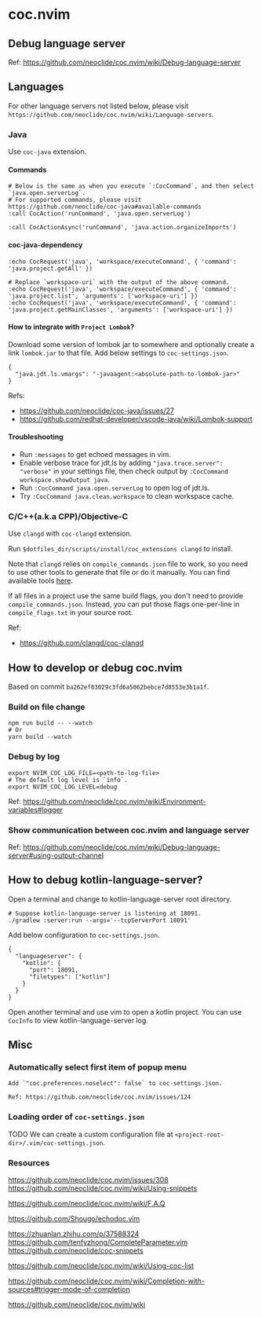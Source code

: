 # coc.nvim

## Debug language server

Ref: https://github.com/neoclide/coc.nvim/wiki/Debug-language-server

## Languages

For other language servers not listed below, please visit
`https://github.com/neoclide/coc.nvim/wiki/Language-servers`.

### Java

Use `coc-java` extension.

#### Commands

```
# Below is the same as when you execute `:CocCommand`, and then select `java.open.serverLog`.
# For supported commands, please visit https://github.com/neoclide/coc-java#available-commands
:call CocAction('runCommand', 'java.open.serverLog')

:call CocActionAsync('runCommand', 'java.action.organizeImports')
```

#### coc-java-dependency

```
:echo CocRequest('java', 'workspace/executeCommand', { 'command': 'java.project.getAll' })

# Replace `workspace-uri` with the output of the above command.
:echo CocRequest('java', 'workspace/executeCommand', { 'command': 'java.project.list', 'arguments': ['workspace-uri'] })
:echo CocRequest('java', 'workspace/executeCommand', { 'command': 'java.project.getMainClasses', 'arguments': ['workspace-uri'] })

```

#### How to integrate with `Project Lombok`?

Download some version of lombok jar to somewhere and optionally create a link `lombok.jar`
to that file. Add below settings to `coc-settings.json`.

```
{
  "java.jdt.ls.vmargs": "-javaagent:<absolute-path-to-lombok-jar>"
}
```

Refs:

* https://github.com/neoclide/coc-java/issues/27
* https://github.com/redhat-developer/vscode-java/wiki/Lombok-support

#### Troubleshooting

* Run `:messages` to get echoed messages in vim.
* Enable verbose trace for jdt.ls by adding `"java.trace.server": "verbose"` in your settings file, then check output by `:CocCommand workspace.showOutput java`.
* Run `:CocCommand java.open.serverLog` to open log of jdt.ls.
* Try `:CocCommand java.clean.workspace` to clean workspace cache.

### C/C++(a.k.a CPP)/Objective-C

Use `clangd` with `coc-clangd` extension.

Run `$dotfiles_dir/scripts/install/coc_extensions clangd` to install.

Note that `clangd` relies on `compile_commands.json` file to work, so you
need to use other tools to generate that file or do it manually. You can find
available tools [here](https://clangd.llvm.org/installation.html#project-setup).

If all files in a project use the same build flags, you don't need to provide
`compile_commands.json`. Instead, you can put those flags one-per-line in
`compile_flags.txt` in your source root.

Ref:
* https://github.com/clangd/coc-clangd

## How to develop or debug coc.nvim

Based on commit `ba262ef03029c3fd6a5062bebce7d8553e3b1a1f`.

### Build on file change

```
npm run build -- --watch
# Or
yarn build --watch
```

### Debug by log

```
export NVIM_COC_LOG_FILE=<path-to-log-file>
# The default log level is `info`.
export NVIM_COC_LOG_LEVEL=debug
```

Ref: https://github.com/neoclide/coc.nvim/wiki/Environment-variables#logger

### Show communication between coc.nvim and language server

Ref: https://github.com/neoclide/coc.nvim/wiki/Debug-language-server#using-output-channel

## How to debug kotlin-language-server?

Open a terminal and change to kotlin-language-server root directory.

```
# Suppose kotlin-language-server is listening at 18091.
./gradlew :server:run --args='--tcpServerPort 18091'
```

Add below configuration to `coc-settings.json`.

```
{
  "languageserver": {
    "kotlin": {
      "port": 18091,
      "filetypes": ["kotlin"]
    }
  }
}
```

Open another terminal and use vim to open a kotlin project. You can
use `CocInfo` to view kotlin-language-server log.

## Misc

### Automatically select first item of popup menu

```
Add `"coc.preferences.noselect": false` to coc-settings.json.

Ref: https://github.com/neoclide/coc.nvim/issues/124
```

### Loading order of `coc-settings.json`

TODO
We can create a custom configuration file at `<project-root-dir>/.vim/coc-settings.json`.

### Resources

https://github.com/neoclide/coc.nvim/issues/308
https://github.com/neoclide/coc.nvim/wiki/Using-snippets

https://github.com/neoclide/coc.nvim/wiki/F.A.Q

https://github.com/Shougo/echodoc.vim

https://zhuanlan.zhihu.com/p/37588324
https://github.com/tenfyzhong/CompleteParameter.vim
https://github.com/neoclide/coc-snippets

https://github.com/neoclide/coc.nvim/wiki/Using-coc-list

https://github.com/neoclide/coc.nvim/wiki/Completion-with-sources#trigger-mode-of-completion

https://github.com/neoclide/coc.nvim/wiki
